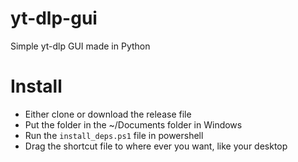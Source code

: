 # yt-dlp-gui
Simple yt-dlp GUI made in Python

# Install
* Either clone or download the release file
* Put the folder in the ~/Documents folder in Windows
* Run the `install_deps.ps1` file in powershell
* Drag the shortcut file to where ever you want, like your desktop
